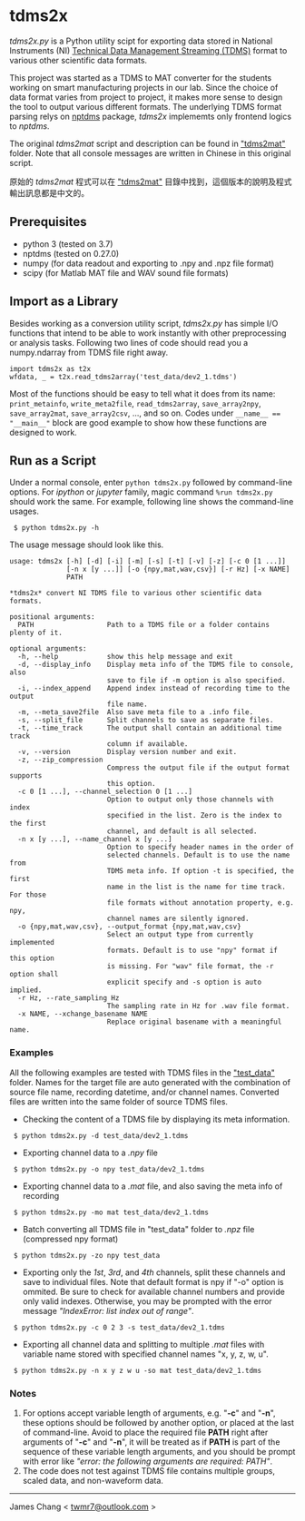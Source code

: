 # tdms2x

*tdms2x.py* is a Python utility scipt for exporting data stored in National Instruments (NI) [Technical Data Management Streaming (TDMS)](https://www.ni.com/en-us/support/documentation/supplemental/06/the-ni-tdms-file-format.html) format to various other scientific data formats.

This project was started as a TDMS to MAT converter for the students working on smart manufacturing projects in our lab. Since the choice of data format varies from project to project, it makes more sense to design the tool to output various different formats. The underlying TDMS format parsing relys on [nptdms](https://github.com/adamreeve/npTDMS) package, *tdms2x* implememts only frontend logics to *nptdms*.

The original *tdms2mat* script and description can be found in ["tdms2mat"](tdms2mat) folder. Note that all console messages are written in Chinese in this original script.

原始的 *tdms2mat* 程式可以在 ["tdms2mat"](tdms2mat) 目錄中找到，這個版本的說明及程式輸出訊息都是中文的。

## Prerequisites
- python 3 (tested on 3.7)
- nptdms (tested on 0.27.0)
- numpy (for data readout and exporting to .npy and .npz file format)
- scipy (for Matlab MAT file and WAV sound file formats)

## Import as a Library

Besides working as a conversion utility script, *tdms2x.py* has simple I/O functions that intend to be able to work instantly with other preprocessing or analysis tasks. Following two lines of code should read you a numpy.ndarray from TDMS file right away.

```
import tdms2x as t2x
wfdata, _ = t2x.read_tdms2array('test_data/dev2_1.tdms')
```

Most of the functions should be easy to tell what it does from its name: `print_metainfo`, `write_meta2file`, `read_tdms2array`, `save_array2npy`, `save_array2mat`, `save_array2csv`, ..., and so on. Codes under `__name__ == "__main__"` block are good example to show how these functions are designed to work.

## Run as a Script

Under a normal console, enter `python tdms2x.py` followed by command-line options. For *ipython* or *jupyter* family, magic command `%run tdms2x.py` should work the same. For example, following line shows the command-line usages.
```
 $ python tdms2x.py -h
```

The usage message should look like this.
```
usage: tdms2x [-h] [-d] [-i] [-m] [-s] [-t] [-v] [-z] [-c 0 [1 ...]]
              [-n x [y ...]] [-o {npy,mat,wav,csv}] [-r Hz] [-x NAME]
              PATH

*tdms2x* convert NI TDMS file to various other scientific data formats.

positional arguments:
  PATH                  Path to a TDMS file or a folder contains plenty of it.

optional arguments:
  -h, --help            show this help message and exit
  -d, --display_info    Display meta info of the TDMS file to console, also
                        save to file if -m option is also specified.
  -i, --index_append    Append index instead of recording time to the output
                        file name.
  -m, --meta_save2file  Also save meta file to a .info file.
  -s, --split_file      Split channels to save as separate files.
  -t, --time_track      The output shall contain an additional time track
                        column if available.
  -v, --version         Display version number and exit.
  -z, --zip_compression
                        Compress the output file if the output format supports
                        this option.
  -c 0 [1 ...], --channel_selection 0 [1 ...]
                        Option to output only those channels with index
                        specified in the list. Zero is the index to the first
                        channel, and default is all selected.
  -n x [y ...], --name_channel x [y ...]
                        Option to specify header names in the order of
                        selected channels. Default is to use the name from
                        TDMS meta info. If option -t is specified, the first
                        name in the list is the name for time track. For those
                        file formats without annotation property, e.g. npy,
                        channel names are silently ignored.
  -o {npy,mat,wav,csv}, --output_format {npy,mat,wav,csv}
                        Select an output type from currently implemented
                        formats. Default is to use "npy" format if this option
                        is missing. For "wav" file format, the -r option shall
                        explicit specify and -s option is auto implied.
  -r Hz, --rate_sampling Hz
                        The sampling rate in Hz for .wav file format.
  -x NAME, --xchange_basename NAME
                        Replace original basename with a meaningful name.
```

### Examples

All the following examples are tested with TDMS files in the ["test_data"](test_data) folder. Names for the target file are auto generated with the combination of source file name, recording datetime, and/or channel names. Converted files are written into the same folder of source TDMS files.

- Checking the content of a TDMS file by displaying its meta information.
```
 $ python tdms2x.py -d test_data/dev2_1.tdms
```

- Exporting channel data to a *.npy* file
```
 $ python tdms2x.py -o npy test_data/dev2_1.tdms
```

- Exporting channel data to a *.mat* file, and also saving the meta info of recording
```
 $ python tdms2x.py -mo mat test_data/dev2_1.tdms
```

- Batch converting all TDMS file in "test_data" folder to *.npz* file (compressed npy format)
```
 $ python tdms2x.py -zo npy test_data
```

- Exporting only the *1st*, *3rd*, and *4th* channels, split these channels and save to individual files. Note that default format is npy if "-o" option is ommited. Be sure to check for available channel numbers and provide only valid indexes. Otherwise, you may be prompted with the error message *"IndexError: list index out of range"*.
```
 $ python tdms2x.py -c 0 2 3 -s test_data/dev2_1.tdms
```

- Exporting all channel data and splitting to multiple *.mat* files with variable name stored with specified channel names "x, y, z, w, u".
```
 $ python tdms2x.py -n x y z w u -so mat test_data/dev2_1.tdms
```

### Notes
1. For options accept variable length of arguments, e.g. "**-c**" and "**-n**", these options should be followed by another option, or placed at the last of command-line. Avoid to place the required file **PATH** right after arguments of "**-c**" and "**-n**", it will be treated as if **PATH** is part of the sequence of these variable length arguments, and you should be prompt with error like *"error: the following arguments are required: PATH"*.
2. The code does not test against TDMS file contains multiple groups, scaled data, and non-waveform data.

---

James Chang < twmr7@outlook.com >